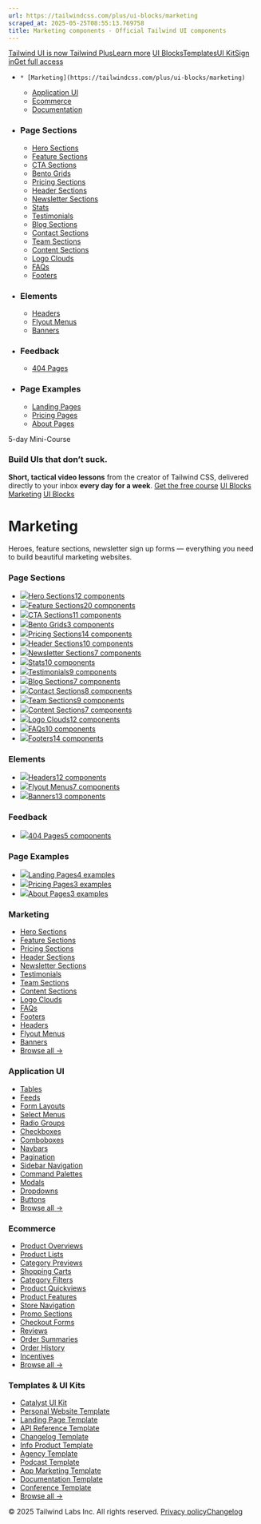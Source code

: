 ```yaml
---
url: https://tailwindcss.com/plus/ui-blocks/marketing
scraped_at: 2025-05-25T08:55:13.769758
title: Marketing components - Official Tailwind UI components
---
```


[](https://tailwindcss.com/plus)
[Tailwind UI is now Tailwind PlusLearn more](https://tailwindcss.com/blog/tailwind-plus)
[UI Blocks](https://tailwindcss.com/plus/ui-blocks)[Templates](https://tailwindcss.com/plus/templates)[UI Kit](https://tailwindcss.com/plus/ui-kit)[Sign in](https://tailwindcss.com/plus/login)[Get full access](https://tailwindcss.com/plus#pricing)
  *     * [Marketing](https://tailwindcss.com/plus/ui-blocks/marketing)
    * [Application UI](https://tailwindcss.com/plus/ui-blocks/application-ui)
    * [Ecommerce](https://tailwindcss.com/plus/ui-blocks/ecommerce)
    * [Documentation](https://tailwindcss.com/plus/ui-blocks/documentation)
  * ### Page Sections
    * [Hero Sections](https://tailwindcss.com/plus/ui-blocks/marketing/sections/heroes)
    * [Feature Sections](https://tailwindcss.com/plus/ui-blocks/marketing/sections/feature-sections)
    * [CTA Sections](https://tailwindcss.com/plus/ui-blocks/marketing/sections/cta-sections)
    * [Bento Grids](https://tailwindcss.com/plus/ui-blocks/marketing/sections/bento-grids)
    * [Pricing Sections](https://tailwindcss.com/plus/ui-blocks/marketing/sections/pricing)
    * [Header Sections](https://tailwindcss.com/plus/ui-blocks/marketing/sections/header)
    * [Newsletter Sections](https://tailwindcss.com/plus/ui-blocks/marketing/sections/newsletter-sections)
    * [Stats](https://tailwindcss.com/plus/ui-blocks/marketing/sections/stats-sections)
    * [Testimonials](https://tailwindcss.com/plus/ui-blocks/marketing/sections/testimonials)
    * [Blog Sections](https://tailwindcss.com/plus/ui-blocks/marketing/sections/blog-sections)
    * [Contact Sections](https://tailwindcss.com/plus/ui-blocks/marketing/sections/contact-sections)
    * [Team Sections](https://tailwindcss.com/plus/ui-blocks/marketing/sections/team-sections)
    * [Content Sections](https://tailwindcss.com/plus/ui-blocks/marketing/sections/content-sections)
    * [Logo Clouds](https://tailwindcss.com/plus/ui-blocks/marketing/sections/logo-clouds)
    * [FAQs](https://tailwindcss.com/plus/ui-blocks/marketing/sections/faq-sections)
    * [Footers](https://tailwindcss.com/plus/ui-blocks/marketing/sections/footers)
  * ### Elements
    * [Headers](https://tailwindcss.com/plus/ui-blocks/marketing/elements/headers)
    * [Flyout Menus](https://tailwindcss.com/plus/ui-blocks/marketing/elements/flyout-menus)
    * [Banners](https://tailwindcss.com/plus/ui-blocks/marketing/elements/banners)
  * ### Feedback
    * [404 Pages](https://tailwindcss.com/plus/ui-blocks/marketing/feedback/404-pages)
  * ### Page Examples
    * [Landing Pages](https://tailwindcss.com/plus/ui-blocks/marketing/page-examples/landing-pages)
    * [Pricing Pages](https://tailwindcss.com/plus/ui-blocks/marketing/page-examples/pricing-pages)
    * [About Pages](https://tailwindcss.com/plus/ui-blocks/marketing/page-examples/about-pages)


5-day Mini-Course
### Build UIs that don’t suck.
**Short, tactical video lessons** from the creator of Tailwind CSS, delivered directly to your inbox **every day for a week**.
[Get the free course](https://tailwindcss.com/build-uis-that-dont-suck)
[UI Blocks](https://tailwindcss.com/plus/ui-blocks)
[Marketing](https://tailwindcss.com/plus/ui-blocks/marketing)
[UI Blocks](https://tailwindcss.com/plus/ui-blocks)
# Marketing
Heroes, feature sections, newsletter sign up forms — everything you need to build beautiful marketing websites.
### Page Sections
  * [![](https://tailwindcss.com/plus-assets/img/ui-blocks/marketing/heroes.png)Hero Sections12 components](https://tailwindcss.com/plus/ui-blocks/marketing/sections/heroes)
  * [![](https://tailwindcss.com/plus-assets/img/ui-blocks/marketing/feature-sections.png)Feature Sections20 components](https://tailwindcss.com/plus/ui-blocks/marketing/sections/feature-sections)
  * [![](https://tailwindcss.com/plus-assets/img/ui-blocks/marketing/cta-sections.png)CTA Sections11 components](https://tailwindcss.com/plus/ui-blocks/marketing/sections/cta-sections)
  * [![](https://tailwindcss.com/plus-assets/img/ui-blocks/marketing/bento-grids.png)Bento Grids3 components](https://tailwindcss.com/plus/ui-blocks/marketing/sections/bento-grids)
  * [![](https://tailwindcss.com/plus-assets/img/ui-blocks/marketing/pricing.png)Pricing Sections14 components](https://tailwindcss.com/plus/ui-blocks/marketing/sections/pricing)
  * [![](https://tailwindcss.com/plus-assets/img/ui-blocks/marketing/header.png)Header Sections10 components](https://tailwindcss.com/plus/ui-blocks/marketing/sections/header)
  * [![](https://tailwindcss.com/plus-assets/img/ui-blocks/marketing/newsletter-sections.png)Newsletter Sections7 components](https://tailwindcss.com/plus/ui-blocks/marketing/sections/newsletter-sections)
  * [![](https://tailwindcss.com/plus-assets/img/ui-blocks/marketing/stats-sections.png)Stats10 components](https://tailwindcss.com/plus/ui-blocks/marketing/sections/stats-sections)
  * [![](https://tailwindcss.com/plus-assets/img/ui-blocks/marketing/testimonials.png)Testimonials9 components](https://tailwindcss.com/plus/ui-blocks/marketing/sections/testimonials)
  * [![](https://tailwindcss.com/plus-assets/img/ui-blocks/marketing/blog-sections.png)Blog Sections7 components](https://tailwindcss.com/plus/ui-blocks/marketing/sections/blog-sections)
  * [![](https://tailwindcss.com/plus-assets/img/ui-blocks/marketing/contact-sections.png)Contact Sections8 components](https://tailwindcss.com/plus/ui-blocks/marketing/sections/contact-sections)
  * [![](https://tailwindcss.com/plus-assets/img/ui-blocks/marketing/team-sections.png)Team Sections9 components](https://tailwindcss.com/plus/ui-blocks/marketing/sections/team-sections)
  * [![](https://tailwindcss.com/plus-assets/img/ui-blocks/marketing/content-sections.png)Content Sections7 components](https://tailwindcss.com/plus/ui-blocks/marketing/sections/content-sections)
  * [![](https://tailwindcss.com/plus-assets/img/ui-blocks/marketing/logo-clouds.png)Logo Clouds12 components](https://tailwindcss.com/plus/ui-blocks/marketing/sections/logo-clouds)
  * [![](https://tailwindcss.com/plus-assets/img/ui-blocks/marketing/faq-sections.png)FAQs10 components](https://tailwindcss.com/plus/ui-blocks/marketing/sections/faq-sections)
  * [![](https://tailwindcss.com/plus-assets/img/ui-blocks/marketing/footers.png)Footers14 components](https://tailwindcss.com/plus/ui-blocks/marketing/sections/footers)


### Elements
  * [![](https://tailwindcss.com/plus-assets/img/ui-blocks/marketing/headers.png)Headers12 components](https://tailwindcss.com/plus/ui-blocks/marketing/elements/headers)
  * [![](https://tailwindcss.com/plus-assets/img/ui-blocks/marketing/flyout-menus.png)Flyout Menus7 components](https://tailwindcss.com/plus/ui-blocks/marketing/elements/flyout-menus)
  * [![](https://tailwindcss.com/plus-assets/img/ui-blocks/marketing/banners.png)Banners13 components](https://tailwindcss.com/plus/ui-blocks/marketing/elements/banners)


### Feedback
  * [![](https://tailwindcss.com/plus-assets/img/ui-blocks/marketing/404-pages.png)404 Pages5 components](https://tailwindcss.com/plus/ui-blocks/marketing/feedback/404-pages)


### Page Examples
  * [![](https://tailwindcss.com/plus-assets/img/ui-blocks/marketing/landing-pages.png)Landing Pages4 examples](https://tailwindcss.com/plus/ui-blocks/marketing/page-examples/landing-pages)
  * [![](https://tailwindcss.com/plus-assets/img/ui-blocks/marketing/pricing-pages.png)Pricing Pages3 examples](https://tailwindcss.com/plus/ui-blocks/marketing/page-examples/pricing-pages)
  * [![](https://tailwindcss.com/plus-assets/img/ui-blocks/marketing/about-pages.png)About Pages3 examples](https://tailwindcss.com/plus/ui-blocks/marketing/page-examples/about-pages)


### Marketing
  * [Hero Sections](https://tailwindcss.com/plus/ui-blocks/marketing/sections/heroes)
  * [Feature Sections](https://tailwindcss.com/plus/ui-blocks/marketing/sections/feature-sections)
  * [Pricing Sections](https://tailwindcss.com/plus/ui-blocks/marketing/sections/pricing)
  * [Header Sections](https://tailwindcss.com/plus/ui-blocks/marketing/sections/header)
  * [Newsletter Sections](https://tailwindcss.com/plus/ui-blocks/marketing/sections/newsletter-sections)
  * [Testimonials](https://tailwindcss.com/plus/ui-blocks/marketing/sections/testimonials)
  * [Team Sections](https://tailwindcss.com/plus/ui-blocks/marketing/sections/team-sections)
  * [Content Sections](https://tailwindcss.com/plus/ui-blocks/marketing/sections/content-sections)
  * [Logo Clouds](https://tailwindcss.com/plus/ui-blocks/marketing/sections/logo-clouds)
  * [FAQs](https://tailwindcss.com/plus/ui-blocks/marketing/sections/faq-sections)
  * [Footers](https://tailwindcss.com/plus/ui-blocks/marketing/sections/footers)
  * [Headers](https://tailwindcss.com/plus/ui-blocks/marketing/sections/header)
  * [Flyout Menus](https://tailwindcss.com/plus/ui-blocks/marketing/elements/flyout-menus)
  * [Banners](https://tailwindcss.com/plus/ui-blocks/marketing/elements/banners)
  * [Browse all →](https://tailwindcss.com/plus/ui-blocks/marketing)


### Application UI
  * [Tables](https://tailwindcss.com/plus/ui-blocks/application-ui/lists/tables)
  * [Feeds](https://tailwindcss.com/plus/ui-blocks/application-ui/lists/feeds)
  * [Form Layouts](https://tailwindcss.com/plus/ui-blocks/application-ui/forms/form-layouts)
  * [Select Menus](https://tailwindcss.com/plus/ui-blocks/application-ui/forms/select-menus)
  * [Radio Groups](https://tailwindcss.com/plus/ui-blocks/application-ui/forms/radio-groups)
  * [Checkboxes](https://tailwindcss.com/plus/ui-blocks/application-ui/forms/checkboxes)
  * [Comboboxes](https://tailwindcss.com/plus/ui-blocks/application-ui/forms/comboboxes)
  * [Navbars](https://tailwindcss.com/plus/ui-blocks/application-ui/navigation/navbars)
  * [Pagination](https://tailwindcss.com/plus/ui-blocks/application-ui/navigation/pagination)
  * [Sidebar Navigation](https://tailwindcss.com/plus/ui-blocks/application-ui/navigation/sidebar-navigation)
  * [Command Palettes](https://tailwindcss.com/plus/ui-blocks/application-ui/navigation/command-palettes)
  * [Modals](https://tailwindcss.com/plus/ui-blocks/application-ui/overlays/modal-dialogs)
  * [Dropdowns](https://tailwindcss.com/plus/ui-blocks/application-ui/elements/dropdowns)
  * [Buttons](https://tailwindcss.com/plus/ui-blocks/application-ui/elements/buttons)
  * [Browse all →](https://tailwindcss.com/plus/ui-blocks/application-ui)


### Ecommerce
  * [Product Overviews](https://tailwindcss.com/plus/ui-blocks/ecommerce/components/product-overviews)
  * [Product Lists](https://tailwindcss.com/plus/ui-blocks/ecommerce/components/product-lists)
  * [Category Previews](https://tailwindcss.com/plus/ui-blocks/ecommerce/components/category-previews)
  * [Shopping Carts](https://tailwindcss.com/plus/ui-blocks/ecommerce/components/shopping-carts)
  * [Category Filters](https://tailwindcss.com/plus/ui-blocks/ecommerce/components/category-filters)
  * [Product Quickviews](https://tailwindcss.com/plus/ui-blocks/ecommerce/components/product-quickviews)
  * [Product Features](https://tailwindcss.com/plus/ui-blocks/ecommerce/components/product-features)
  * [Store Navigation](https://tailwindcss.com/plus/ui-blocks/ecommerce/components/store-navigation)
  * [Promo Sections](https://tailwindcss.com/plus/ui-blocks/ecommerce/components/promo-sections)
  * [Checkout Forms](https://tailwindcss.com/plus/ui-blocks/ecommerce/components/checkout-forms)
  * [Reviews](https://tailwindcss.com/plus/ui-blocks/ecommerce/components/reviews)
  * [Order Summaries](https://tailwindcss.com/plus/ui-blocks/ecommerce/components/order-summaries)
  * [Order History](https://tailwindcss.com/plus/ui-blocks/ecommerce/components/order-history)
  * [Incentives](https://tailwindcss.com/plus/ui-blocks/ecommerce/components/incentives)
  * [Browse all →](https://tailwindcss.com/plus/ui-blocks/ecommerce)


### Templates & UI Kits
  * [Catalyst UI Kit](https://tailwindcss.com/plus/templates/catalyst)
  * [Personal Website Template](https://tailwindcss.com/plus/templates/spotlight)
  * [Landing Page Template](https://tailwindcss.com/plus/templates/salient)
  * [API Reference Template](https://tailwindcss.com/plus/templates/protocol)
  * [Changelog Template](https://tailwindcss.com/plus/templates/commit)
  * [Info Product Template](https://tailwindcss.com/plus/templates/primer)
  * [Agency Template](https://tailwindcss.com/plus/templates/studio)
  * [Podcast Template](https://tailwindcss.com/plus/templates/transmit)
  * [App Marketing Template](https://tailwindcss.com/plus/templates/pocket)
  * [Documentation Template](https://tailwindcss.com/plus/templates/syntax)
  * [Conference Template](https://tailwindcss.com/plus/templates/keynote)
  * [Browse all →](https://tailwindcss.com/plus/templates)


© 2025 Tailwind Labs Inc. All rights reserved.
[Privacy policy](https://tailwindcss.com/plus/privacy-policy)[Changelog](https://tailwindcss.com/plus/changelog)

